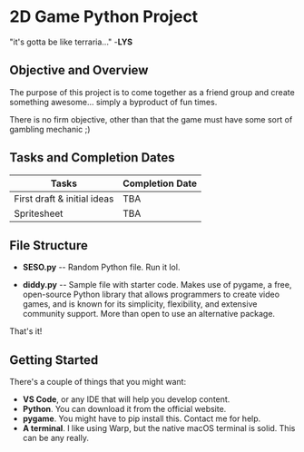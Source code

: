 # 2D Game Python Project

"it's gotta be like terraria..."
-**LYS**

## Objective and Overview

The purpose of this project is to come together as a friend group and create
something awesome... simply a byproduct of fun times.

There is no firm objective, other than that the game must have some sort of
gambling mechanic ;)

## Tasks and Completion Dates

Tasks | Completion Date
--- | ---
First draft & initial ideas | TBA
Spritesheet | TBA

## File Structure

* **SESO.py** -- Random Python file. Run it lol.

* **diddy.py** -- Sample file with starter code. Makes use of pygame, a free,
  open-source Python library that allows programmers to create video games, and
  is known for its simplicity, flexibility, and extensive community support.
  More than open to use an alternative package.

That's it!

## Getting Started
There's a couple of things that you might want:

* **VS Code**, or any IDE that will help you develop content.
* **Python**. You can download it from the official website.
* **pygame**. You might have to pip install this. Contact me for help.
* **A terminal**. I like using Warp, but the native macOS terminal is solid.
  This can be any really.